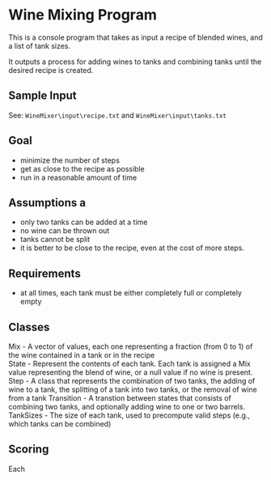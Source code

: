# Wine Mixing Program

This is a console program that takes as input a recipe of blended wines, and a list of tank sizes.

It outputs a process for adding wines to tanks and combining tanks until the desired recipe is created. 

## Sample Input

See: `WineMixer\input\recipe.txt` and `WineMixer\input\tanks.txt`

## Goal 

* minimize the number of steps 
* get as close to the recipe as possible  
* run in a reasonable amount of time 

## Assumptions a

* only two tanks can be added at a time
* no wine can be thrown out 
* tanks cannot be split 
* it is better to be close to the recipe, even at the cost of more steps. 

## Requirements 

* at all times, each tank must be either completely full or completely empty 

## Classes

Mix - A vector of values, each one representing a fraction (from 0 to 1) of the wine contained in a tank or in the recipe   
State - Represent the contents of each tank. Each tank is assigned a Mix value representing the blend of wine, or a null value if no wine is present.  
Step - A class that represents the combination of two tanks, the adding of wine to a tank, the splitting of a tank into two tanks, or the removal of wine from a tank 
Transition - A transtion between states that consists of combining two tanks, and optionally adding wine to one or two barrels. 
TankSizes - The size of each tank, used to precompute valid steps (e.g., which tanks can be combined)  

## Scoring

Each 
